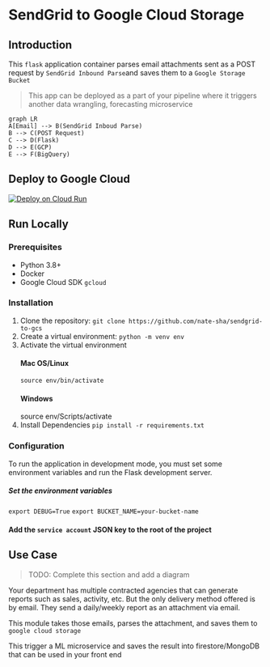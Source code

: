 # SendGrid to Google Cloud Storage

## Introduction

This `flask` application container parses email attachments sent as a POST request by `SendGrid Inbound Parse`and saves them to a `Google Storage Bucket`

> This app can be deployed as a part of your pipeline where it triggers another data wrangling, forecasting microservice

```mermaid
graph LR
A[Email] --> B(SendGrid Inboud Parse)
B --> C(POST Request)
C --> D(Flask)
D --> E(GCP)
E --> F(BigQuery)
```

## Deploy to Google Cloud

[![Deploy on Cloud Run](https://storage.googleapis.com/cloudrun/button.svg)](https://console.cloud.google.com/cloudshell/editor?shellonly=true&cloudshell_image=gcr.io/cloudrun/button&cloudshell_git_repo=https://github.com/nate-sha/sendgrid-to-gcs.git)

## Run Locally

### Prerequisites

- Python 3.8+
- Docker
- Google Cloud SDK `gcloud`

### Installation

1.  Clone the repository:
    `git clone https://github.com/nate-sha/sendgrid-to-gcs`
2.  Create a virtual environment:
    `python -m venv env`
3.  Activate the virtual environment
    #### Mac OS/Linux
    `source env/bin/activate`
    #### Windows
    source env/Scripts/activate
4.  Install Dependencies
    `pip install -r requirements.txt`

### Configuration

To run the application in development mode, you must set some environment variables and run the Flask development server.

##### Set the environment variables

`export DEBUG=True`
`export BUCKET_NAME=your-bucket-name`

#### Add the `service account` JSON key to the root of the project

## Use Case

> TODO: Complete this section and add a diagram

Your department has multiple contracted agencies that can generate reports such as sales, activity, etc. But the only delivery method offered is by email. They send a daily/weekly report as an attachment via email.

This module takes those emails, parses the attachment, and saves them to `google cloud storage`

This trigger a ML microservice and saves the result into firestore/MongoDB that can be used in your front end
